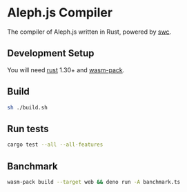 # Aleph.js Compiler
The compiler of Aleph.js written in Rust, powered by [swc](https://github.com/swc-project/swc).

## Development Setup

You will need [rust](https://www.rust-lang.org/tools/install) 1.30+ and [wasm-pack](https://rustwasm.github.io/wasm-pack/installer/).

## Build
```bash
sh ./build.sh
```

## Run tests

```bash
cargo test --all --all-features
```

## Banchmark

```bash
wasm-pack build --target web && deno run -A banchmark.ts
```
